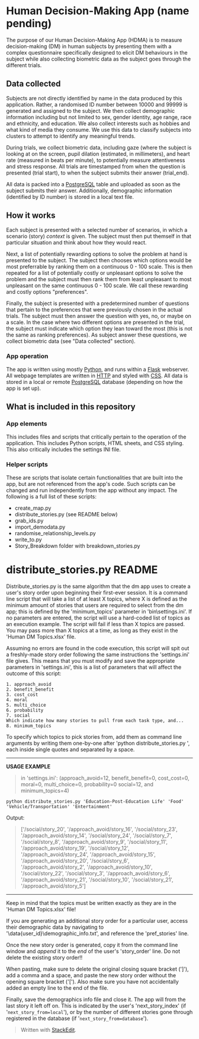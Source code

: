 
# Human Decision-Making App (name pending)
The purpose of our Human Decision-Making App (HDMA) is to measure decision-making (DM) in human subjects by presenting them with a complex questionnaire specifically designed to elicit DM behaviours in the subject while also collecting biometric data as the subject goes through the different trials.
## Data collected
Subjects are not directly identified by name in the data produced by this application. Rather, a randomised ID number between 10000 and 99999 is generated and assigned to the subject. We then collect demographic information including but not limited to sex, gender identity, age range, race and ethnicity, and education. We also collect interests such as hobbies and what kind of media they consume. We use this data to classify subjects into clusters to attempt to identify any meaningful trends.

During trials, we collect biometric data, including gaze (where the subject is looking at on the screen, pupil dilation (estimated, in millimeters), and heart rate (measured in beats per minute), to potentially measure attentiveness and stress response. All trials are timestamped from when the question is presented (trial start), to when the subject submits their answer (trial_end). 

All data is packed into a [PostgreSQL](https://www.postgresql.org/) table and uploaded as soon as the subject submits their answer. Additionally, demographic information (identified by ID number) is stored in a local text file.
## How it works
Each subject is presented with a selected number of scenarios, in which a scenario (story) *context* is given. The subject must then put themself in that particular situation and think about how they would react.

Next, a list of potentially rewarding options to solve the problem at hand is presented to the subject. The subject then chooses which options would be most preferrable by ranking them on a continuous 0 - 100 scale. This is then repeated for a list of potentially costly or unpleasant options to solve the problem and the subject must then rank them from least unpleasant to most unpleasant on the same continuous 0 - 100 scale. We call these rewarding and costly options "preferences".

Finally, the subject is presented with a predetermined number of questions that pertain to the preferences that were previously chosen in the actual trials. The subject must then answer the question with yes, no, or maybe on a scale. In the case where two different options are presented in the trial, the subject must indicate which option they lean toward the most (this is not the same as ranking preferences). As subject answer these questions, we collect biometric data (see "Data collected" section).
### App operation
The app is written using mostly [Python](https://python.org), and runs within a [Flask](https://flask.palletsprojects.com/en/3.0.x/) webserver. All webpage templates are written in [HTTP](https://developer.mozilla.org/en-US/docs/Web/HTTP) and styled with [CSS](https://developer.mozilla.org/en-US/docs/Web/CSS). All data is stored in a local or remote [PostgreSQL](https://www.postgresql.org/) database (depending on how the app is set up).
## What is included in this repository
### App elements
This includes files and scripts that critically pertain to the operation of the application. This includes Python scripts, HTML sheets, and CSS styling. This also critically includes the settings INI file.
### Helper scripts
These are scripts that isolate certain functionalities that are built into the app, but are not referenced from the app's code. Such scripts can be changed and run independently from the app without any impact. The following is a full list of these scripts:
 - create_map.py
 - distribute_stories.py (see README below)
 - grab_ids.py
 - import_demodata.py
 - randomise_relationship_levels.py
 - write_to.py
 - Story_Breakdown folder with breakdown_stories.py
 
# distribute_stories.py README
Distribute_stories.py is the same algorithm that the dm app uses to create a user's story order upon beginning their first-ever session. It is a command line script that will take a list of at least X topics, where X is defined as the minimum amount of stories that users are required to select from the dm app; this is defined by the 'minimum_topics' parameter in 'bin\settings.ini'. If no parameters are entered, the script will use a hard-coded list of topics as an execution example. The script will fail if less than X topics are passed. You may pass more than X topics at a time, as long as they exist in the 'Human DM Topics.xlsx' file.

Assuming no errors are found in the code execution, this script will spit out a freshly-made story order following the same instructions the 'settings.ini' file gives. This means that you must modify and save
the appropriate parameters in 'settings.ini', this is a list of parameters that will affect the outcome of this script:

	1. approach_avoid
	2. benefit_benefit
	3. cost_cost
	4. moral
	5. multi_choice
	6. probability
	7. social
	Which indicate how many stories to pull from each task type, and...
	8. minimum_topics
To specify which topics to pick stories from, add them as command line arguments by writing them one-by-one after 'python distribute_stories.py ', each inside single quotes and separated by a space.

---
**USAGE EXAMPLE**
> in 'settings.ini': (approach_avoid=12, benefit_benefit=0, cost_cost=0, moral=0, multi_choice=0, probability=0
social=12, and minimum_topics=4)

	python distribute_stories.py 'Education-Post-Education Life' 'Food' 'Vehicle/Transportation' 'Entertainment'
Output:
> ['/social/story_20', '/approach_avoid/story_16', '/social/story_23', '/approach_avoid/story_14', '/social/story_24',
'/social/story_7', '/social/story_8', '/approach_avoid/story_9', '/social/story_11', '/approach_avoid/story_19',
'/social/story_12', '/approach_avoid/story_24', '/approach_avoid/story_15', '/approach_avoid/story_20', '/social/story_6',
'/approach_avoid/story_2', '/approach_avoid/story_10', '/social/story_22', '/social/story_3', '/approach_avoid/story_6',
'/approach_avoid/story_21', '/social/story_10', '/social/story_21', '/approach_avoid/story_5']
---
Keep in mind that the topics must be written exactly as they are in the 'Human DM Topics.xlsx' file!

If you are generating an additional story order for a particular user, access their demographic data by navigating to '\data\{user_id}\demographic_info.txt', and reference the 'pref_stories' line.

Once the new story order is generated, copy it from the command line window and *append* it to the *end* of the user's 'story_order' line. Do not delete the existing story order!!

When pasting, make sure to delete the original closing square bracket (']'), add a comma and a space, and paste the new story order without the opening square bracket ('['). Also make sure you have not accidentally added an empty line to the end of the file.

Finally, save the demographics info file and close it. The app will from the last story it left off on. This is indicated by the user's 'next_story_index' (if '`next_story_from=local`'), or by the number of different stories gone through registered in the database (if '`next_story_from=database`').

> Written with [StackEdit](https://stackedit.io/).
<!--stackedit_data:
eyJoaXN0b3J5IjpbLTcwNDE4MDU2NV19
-->